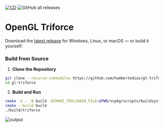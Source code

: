 [![CD](https://github.com/humbertodias/gl-triforce/actions/workflows/cd.yml/badge.svg)](https://github.com/humbertodias/gl-triforce/actions/workflows/cd.yml)
![GitHub all releases](https://img.shields.io/github/downloads/humbertodias/gl-triforce/total)

# OpenGL Triforce

Download the [latest release](https://github.com/humbertodias/gl-triforce/releases) for Windows, Linux, or macOS — or build it yourself:

### Build from Source

1. **Clone the Repository**

```bash
git clone --recurse-submodules https://github.com/humbertodias/gl-triforce.git
cd gl-triforce
```

2. **Build and Run**

```bash
cmake -S . -B build -DCMAKE_TOOLCHAIN_FILE=$PWD/vcpkg/scripts/buildsystems/vcpkg.cmake
cmake --build build
./build/triforce
```


![output](https://github.com/humbertodias/gl-triforce/assets/9255997/d908fb9b-8213-4ff3-bc35-39022a58cf33)
<!--
ffmpeg -i input.mov -vf "fps=15,scale=900:-1:flags=lanczos" -c:v gif output.gif
-->

